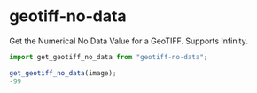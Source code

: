 # geotiff-no-data
Get the Numerical No Data Value for a GeoTIFF. Supports Infinity.

```js
import get_geotiff_no_data from "geotiff-no-data";

get_geotiff_no_data(image);
-99
```
